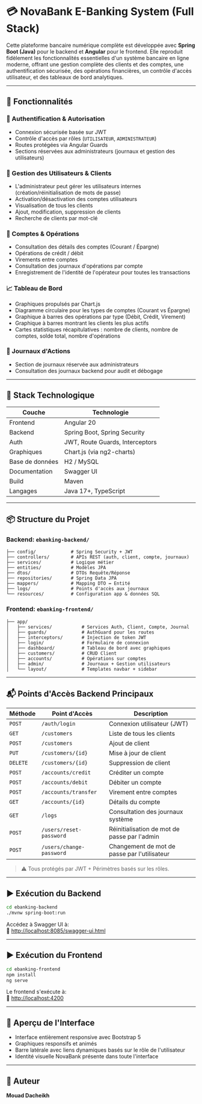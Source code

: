 # 💳 NovaBank E-Banking System (Full Stack)

Cette plateforme bancaire numérique complète est développée avec **Spring Boot (Java)** pour le backend et **Angular** pour le frontend. Elle reproduit fidèlement les fonctionnalités essentielles d'un système bancaire en ligne moderne, offrant une gestion complète des clients et des comptes, une authentification sécurisée, des opérations financières, un contrôle d'accès utilisateur, et des tableaux de bord analytiques.

---

## 🚀 Fonctionnalités

### 🔐 Authentification & Autorisation
- Connexion sécurisée basée sur JWT
- Contrôle d'accès par rôles (`UTILISATEUR`, `ADMINISTRATEUR`)
- Routes protégées via Angular Guards
- Sections réservées aux administrateurs (journaux et gestion des utilisateurs)

### 👥 Gestion des Utilisateurs & Clients
- L'administrateur peut gérer les utilisateurs internes (création/réinitialisation de mots de passe)
- Activation/désactivation des comptes utilisateurs
- Visualisation de tous les clients
- Ajout, modification, suppression de clients
- Recherche de clients par mot-clé

### 🧾 Comptes & Opérations
- Consultation des détails des comptes (Courant / Épargne)
- Opérations de crédit / débit
- Virements entre comptes
- Consultation des journaux d'opérations par compte
- Enregistrement de l'identité de l'opérateur pour toutes les transactions

### 📈 Tableau de Bord
- Graphiques propulsés par Chart.js
- Diagramme circulaire pour les types de comptes (Courant vs Épargne)
- Graphique à barres des opérations par type (Débit, Crédit, Virement)
- Graphique à barres montrant les clients les plus actifs
- Cartes statistiques récapitulatives : nombre de clients, nombre de comptes, solde total, nombre d'opérations

### 📜 Journaux d'Actions
- Section de journaux réservée aux administrateurs
- Consultation des journaux backend pour audit et débogage

---

## 🧱 Stack Technologique

| Couche    | Technologie                    |
| -------- | ----------------------------- |
| Frontend | Angular 20                   |
| Backend  | Spring Boot, Spring Security  |
| Auth     | JWT, Route Guards, Interceptors |
| Graphiques | Chart.js (via ng2-charts)     |
| Base de données | H2 / MySQL                    |
| Documentation | Swagger UI                    |
| Build    | Maven                         |
| Langages | Java 17+, TypeScript          |

---

## 📦 Structure du Projet

### Backend: `ebanking-backend/`
```
├── config/             # Spring Security + JWT
├── controllers/        # APIs REST (auth, client, compte, journaux)
├── services/           # Logique métier
├── entities/           # Modèles JPA
├── dtos/               # DTOs Requête/Réponse
├── repositories/       # Spring Data JPA
├── mappers/            # Mapping DTO ↔ Entité
├── logs/               # Points d'accès aux journaux
└── resources/          # Configuration app & données SQL
```

### Frontend: `ebanking-frontend/`
```
├── app/
│   ├── services/           # Services Auth, Client, Compte, Journal
│   ├── guards/             # AuthGuard pour les routes
│   ├── interceptors/       # Injection de token JWT
│   ├── login/              # Formulaire de connexion
│   ├── dashboard/          # Tableau de bord avec graphiques
│   ├── customers/          # CRUD Client
│   ├── accounts/           # Opérations sur comptes
│   ├── admin/              # Journaux + Gestion utilisateurs
│   └── layout/             # Templates navbar + sidebar
```

---

## 📬 Points d'Accès Backend Principaux

| Méthode   | Point d'Accès                | Description                |
|----------|-------------------------------|----------------------------|
| `POST`   | `/auth/login`                 | Connexion utilisateur (JWT) |
| `GET`    | `/customers`                  | Liste de tous les clients   |
| `POST`   | `/customers`                  | Ajout de client             |
| `PUT`    | `/customers/{id}`             | Mise à jour de client       |
| `DELETE` | `/customers/{id}`             | Suppression de client       |
| `POST`   | `/accounts/credit`            | Créditer un compte          |
| `POST`   | `/accounts/debit`             | Débiter un compte           |
| `POST`   | `/accounts/transfer`          | Virement entre comptes      |
| `GET`    | `/accounts/{id}`              | Détails du compte           |
| `GET`    | `/logs`                       | Consultation des journaux système |
| `POST`   | `/users/reset-password`       | Réinitialisation de mot de passe par l'admin |
| `POST`   | `/users/change-password`      | Changement de mot de passe par l'utilisateur |

> ⚠️ Tous protégés par JWT + Périmètres basés sur les rôles.

---

## ▶️ Exécution du Backend

```bash
cd ebanking-backend
./mvnw spring-boot:run
```

Accédez à Swagger UI à:  
🔗 [http://localhost:8085/swagger-ui.html](http://localhost:8085/swagger-ui.html)

---

## ▶️ Exécution du Frontend

```bash
cd ebanking-frontend
npm install
ng serve
```

Le frontend s'exécute à:  
🔗 [http://localhost:4200](http://localhost:4200)

---

## 🎨 Aperçu de l'Interface

- Interface entièrement responsive avec Bootstrap 5
- Graphiques responsifs et animés
- Barre latérale avec liens dynamiques basés sur le rôle de l'utilisateur
- Identité visuelle NovaBank présente dans toute l'interface

---

## 👤 Auteur

**Mouad Dacheikh**